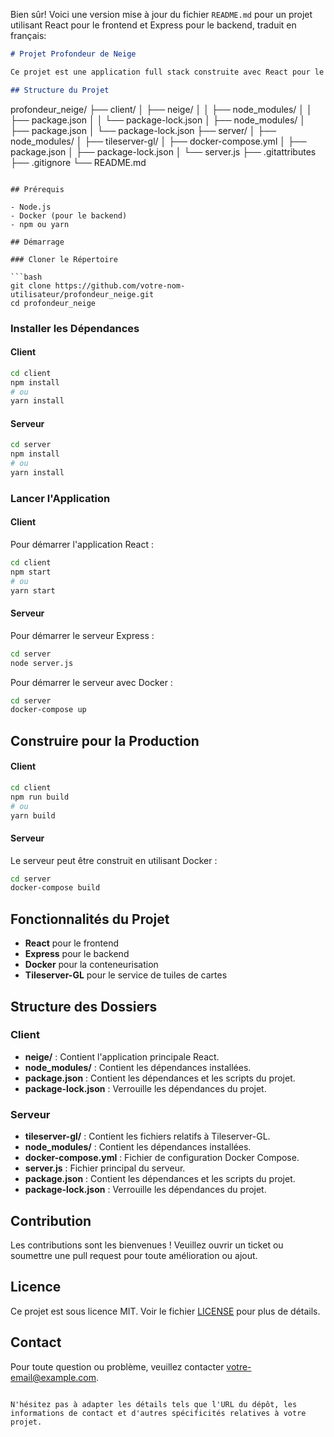 Bien sûr! Voici une version mise à jour du fichier `README.md` pour un projet utilisant React pour le frontend et Express pour le backend, traduit en français:

```markdown
# Projet Profondeur de Neige

Ce projet est une application full stack construite avec React pour le frontend et Express pour le backend. Il vise à fournir des informations sur la profondeur de la neige en utilisant divers services.

## Structure du Projet

```
profondeur_neige/
├── client/
│   ├── neige/
│   │   ├── node_modules/
│   │   ├── package.json
│   │   └── package-lock.json
│   ├── node_modules/
│   ├── package.json
│   └── package-lock.json
├── server/
│   ├── node_modules/
│   ├── tileserver-gl/
│   ├── docker-compose.yml
│   ├── package.json
│   ├── package-lock.json
│   └── server.js
├── .gitattributes
├── .gitignore
└── README.md
```

## Prérequis

- Node.js
- Docker (pour le backend)
- npm ou yarn

## Démarrage

### Cloner le Répertoire

```bash
git clone https://github.com/votre-nom-utilisateur/profondeur_neige.git
cd profondeur_neige
```

### Installer les Dépendances

#### Client

```bash
cd client
npm install
# ou
yarn install
```

#### Serveur

```bash
cd server
npm install
# ou
yarn install
```

### Lancer l'Application

#### Client

Pour démarrer l'application React :

```bash
cd client
npm start
# ou
yarn start
```

#### Serveur

Pour démarrer le serveur Express :

```bash
cd server
node server.js
```

Pour démarrer le serveur avec Docker :

```bash
cd server
docker-compose up
```

## Construire pour la Production

#### Client

```bash
cd client
npm run build
# ou
yarn build
```

#### Serveur

Le serveur peut être construit en utilisant Docker :

```bash
cd server
docker-compose build
```

## Fonctionnalités du Projet

- **React** pour le frontend
- **Express** pour le backend
- **Docker** pour la conteneurisation
- **Tileserver-GL** pour le service de tuiles de cartes

## Structure des Dossiers

### Client

- **neige/** : Contient l'application principale React.
- **node_modules/** : Contient les dépendances installées.
- **package.json** : Contient les dépendances et les scripts du projet.
- **package-lock.json** : Verrouille les dépendances du projet.

### Serveur

- **tileserver-gl/** : Contient les fichiers relatifs à Tileserver-GL.
- **node_modules/** : Contient les dépendances installées.
- **docker-compose.yml** : Fichier de configuration Docker Compose.
- **server.js** : Fichier principal du serveur.
- **package.json** : Contient les dépendances et les scripts du projet.
- **package-lock.json** : Verrouille les dépendances du projet.

## Contribution

Les contributions sont les bienvenues ! Veuillez ouvrir un ticket ou soumettre une pull request pour toute amélioration ou ajout.

## Licence

Ce projet est sous licence MIT. Voir le fichier [LICENSE](LICENSE) pour plus de détails.

## Contact

Pour toute question ou problème, veuillez contacter [votre-email@example.com](mailto:votre-email@example.com).
```

N'hésitez pas à adapter les détails tels que l'URL du dépôt, les informations de contact et d'autres spécificités relatives à votre projet.